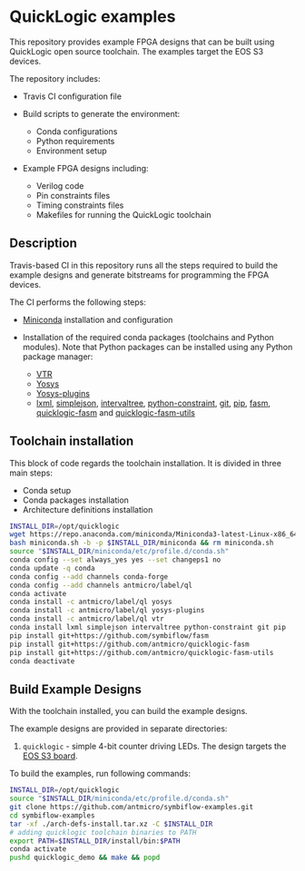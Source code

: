 # QuickLogic examples

This repository provides example FPGA designs that can be built using QuickLogic open source toolchain.
The examples target the EOS S3 devices.

The repository includes:

* Travis CI configuration file
* Build scripts to generate the environment:

  * Conda configurations
  * Python requirements
  * Environment setup

* Example FPGA designs including:

  * Verilog code
  * Pin constraints files
  * Timing constraints files
  * Makefiles for running the QuickLogic toolchain

## Description

Travis-based CI in this repository runs all the steps required to build the example designs and generate bitstreams for programming the FPGA devices.

The CI performs the following steps:

* [Miniconda](https://docs.conda.io/en/latest/miniconda.html) installation and configuration
* Installation of the required conda packages (toolchains and Python modules). Note that Python packages can be installed using any Python package manager:

    * [VTR](https://anaconda.org/antmicro/vtr)
    * [Yosys](https://anaconda.org/antmicro/yosys)
    * [Yosys-plugins](https://anaconda.org/antmicro/yosys-plugins)
    * [lxml](https://anaconda.org/conda-forge/lxml), [simplejson](https://anaconda.org/conda-forge/simplejson), [intervaltree](https://anaconda.org/conda-forge/intervaltree), [python-constraint](https://anaconda.org/conda-forge/python-constraint), [git](https://anaconda.org/conda-forge/git), [pip](https://anaconda.org/conda-forge/pip), [fasm](https://github.com/SymbiFlow/fasm), [quicklogic-fasm]() and [quicklogic-fasm-utils]()

## Toolchain installation

This block of code regards the toolchain installation. It is divided in three main steps:

* Conda setup
* Conda packages installation
* Architecture definitions installation

```bash
INSTALL_DIR=/opt/quicklogic
wget https://repo.anaconda.com/miniconda/Miniconda3-latest-Linux-x86_64.sh -O miniconda.sh
bash miniconda.sh -b -p $INSTALL_DIR/miniconda && rm miniconda.sh
source "$INSTALL_DIR/miniconda/etc/profile.d/conda.sh"
conda config --set always_yes yes --set changeps1 no
conda update -q conda
conda config --add channels conda-forge
conda config --add channels antmicro/label/ql
conda activate
conda install -c antmicro/label/ql yosys
conda install -c antmicro/label/ql yosys-plugins
conda install -c antmicro/label/ql vtr
conda install lxml simplejson intervaltree python-constraint git pip
pip install git+https://github.com/symbiflow/fasm
pip install git+https://github.com/antmicro/quicklogic-fasm
pip install git+https://github.com/antmicro/quicklogic-fasm-utils
conda deactivate
```

## Build Example Designs

With the toolchain installed, you can build the example designs.

The example designs are provided in separate directories:

1. `quicklogic` - simple 4-bit counter driving LEDs. The design targets the [EOS S3 board](https://www.quicklogic.com/products/eos-s3/).

To build the examples, run following commands:

```bash
INSTALL_DIR=/opt/quicklogic
source "$INSTALL_DIR/miniconda/etc/profile.d/conda.sh"
git clone https://github.com/antmicro/symbiflow-examples.git
cd symbiflow-examples
tar -xf ./arch-defs-install.tar.xz -C $INSTALL_DIR
# adding quicklogic toolchain binaries to PATH
export PATH=$INSTALL_DIR/install/bin:$PATH
conda activate
pushd quicklogic_demo && make && popd
```
